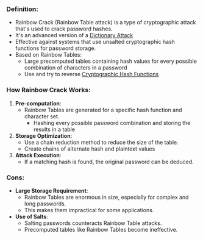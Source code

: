 ### **Definition:**
- Rainbow Crack (Rainbow Table attack) is a type of cryptographic attack that's used to crack password hashes.
- It's an advanced version of a [Dictionary Attack](Dictionary%20Attack.md) 
- Effective against systems that use unsalted cryptographic hash functions for password storage.
- Based on Rainbow Tables:
	-  Large precomputed tables containing hash values for every possible combination of characters in a password
	- Use and try to reverse [Cryptographic Hash Functions](Cryptographic%20Hash%20Functions.md)
### How Rainbow Crack Works:
1. **Pre-computation**: 
	- Rainbow Tables are generated for a specific hash function and character set.
		- Hashing every possible password combination and storing the results in a table
2. **Storage Optimization**: 
	- Use a chain reduction method to reduce the size of the table.
	- Create chains of alternate hash and plaintext values
3. **Attack Execution**: 
	- If a matching hash is found, the original password can be deduced.
### Cons:
- **Large Storage Requirement**: 
	- Rainbow Tables are enormous in size, especially for complex and long passwords. 
	- This makes them impractical for some applications.
- **Use of Salts**: 
	- Salting passwords counteracts Rainbow Table attacks. 
	- Precomputed tables like Rainbow Tables become ineffective.
